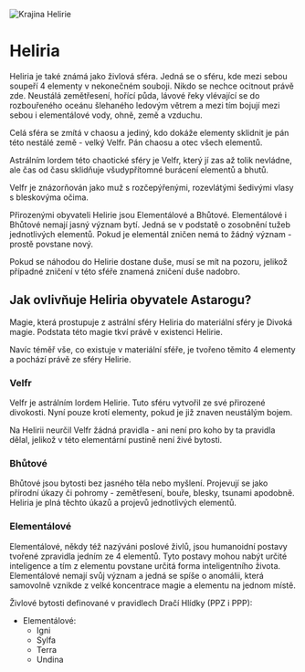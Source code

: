 ![Krajina Helirie](heliria.png)

# Heliria

Heliria je také známá jako živlová sféra. Jedná se o sféru, kde mezi sebou soupeří 4 elementy v nekonečném souboji. Nikdo se nechce ocitnout právě zde. Neustálá zemětřesení, hořící půda, lávové řeky vlévající se do rozbouřeného oceánu šlehaného ledovým větrem a mezi tím bojují mezi sebou i elementálové vody, ohně, země a vzduchu.

Celá sféra se zmítá v chaosu a jediný, kdo dokáže elementy sklidnit je pán této nestálé země - velký Velfr. Pán chaosu a otec všech elementů.

Astrálním lordem této chaotické sféry je Velfr, který jí zas až tolik nevládne, ale čas od času sklidňuje všudypřítomné burácení elementů a bhutů.

Velfr je znázorňován jako muž s rozčepýřenými, rozevlátými šedivými vlasy s bleskovýma očima.

Přirozenými obyvateli Helirie jsou Elementálové a Bhůtové.
Elementálové i Bhůtové nemají jasný význam bytí. Jedná se v podstatě o zosobnění tužeb jednotlivých elementů. Pokud je elementál zničen nemá to žádný význam - prostě povstane nový.

Pokud se náhodou do Helirie dostane duše, musí se mít na pozoru, jelikož případné zničení v této sféře znamená zničení duše nadobro.

## Jak ovlivňuje Heliria obyvatele Astarogu?

Magie, která prostupuje z astrální sféry Heliria do materiální sféry je Divoká magie. Podstata této magie tkví právě v existenci Helirie.

Navíc téměř vše, co existuje v materiální sféře, je tvořeno těmito 4 elementy a pochází právě ze sféry Helirie.

### Velfr

Velfr je astrálním lordem Helirie. Tuto sféru vytvořil ze své přirozené divokosti. Nyní pouze krotí elementy, pokud je již znaven neustálým bojem.

Na Helirii neurčil Velfr žádná pravidla - ani není pro koho by ta pravidla dělal, jelikož v této elementární pustině není živé bytosti.

### Bhůtové

Bhůtové jsou bytosti bez jasného těla nebo myšlení. Projevují se jako přírodní úkazy či pohromy - zemětřesení, bouře, blesky, tsunami apodobně. Heliria je plná těchto úkazů a projevů jednotlivých elementů.

### Elementálové

Elementálové, někdy též nazýváni poslové živlů, jsou humanoidní postavy tvořené zpravidla jedním ze 4 elementů. Tyto postavy mohou nabýt určité inteligence a tím z elementu povstane určitá forma inteligentního života. Elementálové nemají svůj význam a jedná se spíše o anomálii, která samovolně vznikde z velké koncentrace magie a elementu na jednom místě.

Živlové bytosti definované v pravidlech Dračí Hlídky (PPZ i PPP):
* Elementálové:
  * Igni
  * Sylfa
  * Terra
  * Undina
